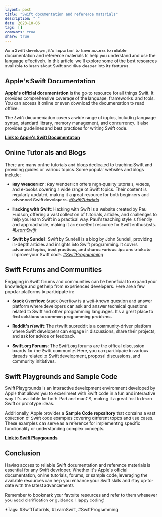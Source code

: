 ```yaml
---
layout: post
title: "Swift documentation and reference materials"
description: " "
date: 2023-10-06
tags: []
comments: true
share: true
---
```


As a Swift developer, it's important to have access to reliable documentation and reference materials to help you understand and use the language effectively. In this article, we'll explore some of the best resources available to learn about Swift and dive deeper into its features.

## Apple's Swift Documentation

**Apple's official documentation** is the go-to resource for all things Swift. It provides comprehensive coverage of the language, frameworks, and tools. You can access it online or even download the documentation to read offline.

The Swift documentation covers a wide range of topics, including language syntax, standard library, memory management, and concurrency. It also provides guidelines and best practices for writing Swift code.

**[Link to Apple's Swift Documentation](https://developer.apple.com/documentation/swift/)**

## Online Tutorials and Blogs

There are many online tutorials and blogs dedicated to teaching Swift and providing guides on various topics. Some popular websites and blogs include:

- **Ray Wenderlich**: Ray Wenderlich offers high-quality tutorials, videos, and e-books covering a wide range of Swift topics. Their content is regularly updated, making it a great resource for both beginners and advanced Swift developers. *[#SwiftTutorials](#)*

- **Hacking with Swift**: Hacking with Swift is a website created by Paul Hudson, offering a vast collection of tutorials, articles, and challenges to help you learn Swift in a practical way. Paul's teaching style is friendly and approachable, making it an excellent resource for Swift enthusiasts. *[#LearnSwift](#)*

- **Swift by Sundell**: Swift by Sundell is a blog by John Sundell, providing in-depth articles and insights into Swift programming. It covers advanced topics, best practices, and shares various tips and tricks to improve your Swift code. *[#SwiftProgramming](#)*

## Swift Forums and Communities

Engaging in Swift forums and communities can be beneficial to expand your knowledge and get help from experienced developers. Here are a few popular platforms to participate in:

- **Stack Overflow**: Stack Overflow is a well-known question and answer platform where developers can ask and answer technical questions related to Swift and other programming languages. It's a great place to find solutions to common programming problems.

- **Reddit's r/swift**: The r/swift subreddit is a community-driven platform where Swift developers can engage in discussions, share their projects, and ask for advice or feedback.

- **Swift.org Forums**: The Swift.org forums are the official discussion boards for the Swift community. Here, you can participate in various threads related to Swift development, proposal discussions, and community initiatives.

## Swift Playgrounds and Sample Code

Swift Playgrounds is an interactive development environment developed by Apple that allows you to experiment with Swift code in a fun and interactive way. It's available for both iPad and macOS, making it a great tool to learn Swift or prototype ideas.

Additionally, Apple provides a **Sample Code repository** that contains a vast collection of Swift code examples covering different topics and use cases. These examples can serve as a reference for implementing specific functionality or understanding complex concepts.

**[Link to Swift Playgrounds](https://www.apple.com/swift/playgrounds/)**

## Conclusion

Having access to reliable Swift documentation and reference materials is essential for any Swift developer. Whether it's Apple's official documentation, online tutorials, forums, or sample code, leveraging the available resources can help you enhance your Swift skills and stay up-to-date with the latest advancements.

Remember to bookmark your favorite resources and refer to them whenever you need clarification or guidance. Happy coding!

*Tags: #SwiftTutorials, #LearnSwift, #SwiftProgramming
